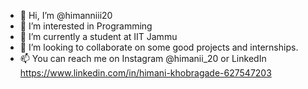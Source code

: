 - 👋 Hi, I’m @himanniii20
- 👀 I’m interested in Programming 
- 🌱 I’m currently a student at IIT Jammu
- 💞️ I’m looking to collaborate on some good projects and internships.
- 📫 You can reach me on Instagram @himanii_20 or LinkedIn https://www.linkedin.com/in/himani-khobragade-627547203

<!---
himanniii20/himanniii20 is a ✨ special ✨ repository because its `README.md` (this file) appears on your GitHub profile.
You can click the Preview link to take a look at your changes.
--->
